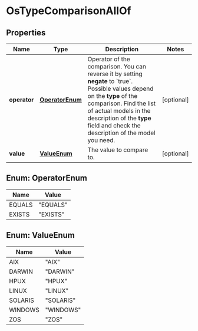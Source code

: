 

# OsTypeComparisonAllOf


## Properties

| Name | Type | Description | Notes |
|------------ | ------------- | ------------- | -------------|
|**operator** | [**OperatorEnum**](#OperatorEnum) | Operator of the comparison. You can reverse it by setting **negate** to &#x60;true&#x60;.   Possible values depend on the **type** of the comparison. Find the list of actual models in the description of the **type** field and check the description of the model you need. |  [optional] |
|**value** | [**ValueEnum**](#ValueEnum) | The value to compare to. |  [optional] |



## Enum: OperatorEnum

| Name | Value |
|---- | -----|
| EQUALS | &quot;EQUALS&quot; |
| EXISTS | &quot;EXISTS&quot; |



## Enum: ValueEnum

| Name | Value |
|---- | -----|
| AIX | &quot;AIX&quot; |
| DARWIN | &quot;DARWIN&quot; |
| HPUX | &quot;HPUX&quot; |
| LINUX | &quot;LINUX&quot; |
| SOLARIS | &quot;SOLARIS&quot; |
| WINDOWS | &quot;WINDOWS&quot; |
| ZOS | &quot;ZOS&quot; |



